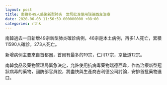 ```yaml
---
layout: post
title: 南韓多49人感染新型肺炎　當局批准使用瑞德西韋治療
date: 2020-06-03 11:56:59.000000000 +08:00
categories: rthk
---
```


南韓過去一日新增49宗新型肺炎確診病例，46宗是本土病例，再多1人死亡，累積11590人確診，273人死亡。

新增病例主要來自首都圈，首爾有最多的19宗，仁川17宗，京畿道12宗。

南韓食品及藥物管理局緊急決定，允許使用抗病毒藥物瑞德西韋，作為治療新型冠狀病毒的藥物，國防部官員說，將盡快與生產商吉利德公司討論，安排首批藥物進口。
